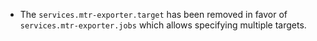 - The `services.mtr-exporter.target` has been removed in favor of `services.mtr-exporter.jobs` which allows specifying multiple targets.